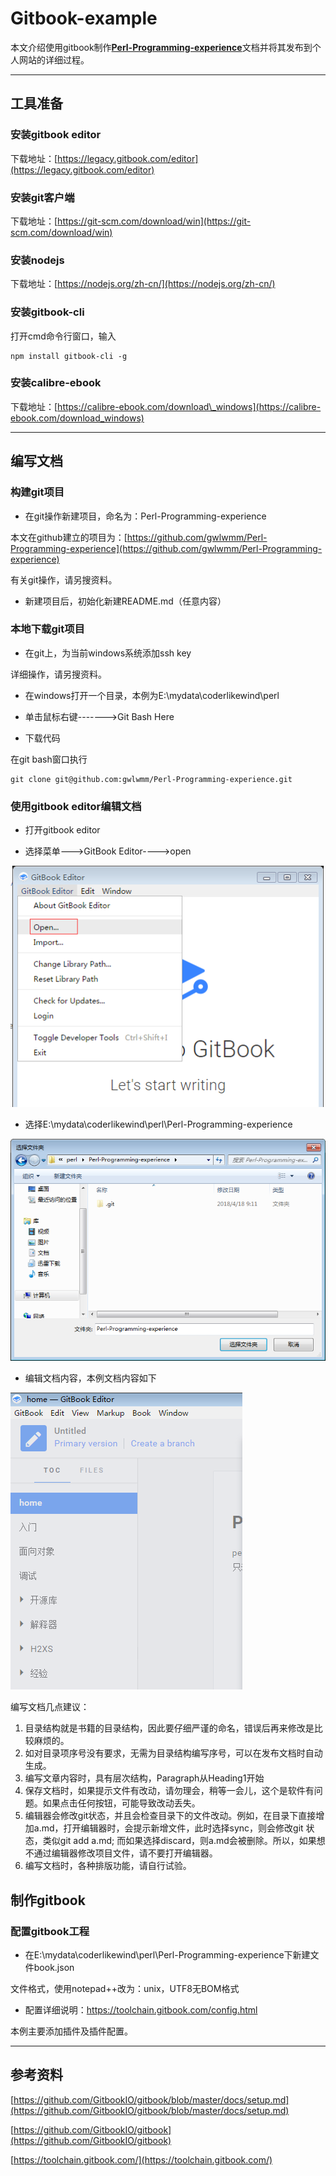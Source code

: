 # Gitbook-example

本文介绍使用gitbook制作[**Perl-Programming-experience**](https://github.com/gwlwmm/Perl-Programming-experience)文档并将其发布到个人网站的详细过程。

---

## 工具准备

### 安装gitbook editor

下载地址：[https://legacy.gitbook.com/editor](https://legacy.gitbook.com/editor)

### 安装git客户端

下载地址：[https://git-scm.com/download/win](https://git-scm.com/download/win)

### 安装nodejs

下载地址：[https://nodejs.org/zh-cn/](https://nodejs.org/zh-cn/)

### 安装gitbook-cli

打开cmd命令行窗口，输入

```
npm install gitbook-cli -g
```

### 安装calibre-ebook

下载地址：[https://calibre-ebook.com/download\_windows](https://calibre-ebook.com/download_windows)

---

## 编写文档

### 构建git项目

* 在git操作新建项目，命名为：Perl-Programming-experience

本文在github建立的项目为：[https://github.com/gwlwmm/Perl-Programming-experience](https://github.com/gwlwmm/Perl-Programming-experience)

有关git操作，请另搜资料。

* 新建项目后，初始化新建README.md（任意内容）

### 本地下载git项目

* 在git上，为当前windows系统添加ssh key

详细操作，请另搜资料。

* 在windows打开一个目录，本例为E:\mydata\coderlikewind\perl

* 单击鼠标右键-------&gt;Git Bash Here

* 下载代码

在git bash窗口执行

```
git clone git@github.com:gwlwmm/Perl-Programming-experience.git
```

### 使用gitbook editor编辑文档

* 打开gitbook editor

* 选择菜单---&gt;GitBook Editor----&gt;open

![](/assets/gitbook-editor-open.png)

* 选择E:\mydata\coderlikewind\perl\Perl-Programming-experience

![](/assets/gitbook-editor-open2.png)

* 编辑文档内容，本例文档内容如下

![](/assets/gitbook-editor-content.png)

编写文档几点建议：

1. 目录结构就是书籍的目录结构，因此要仔细严谨的命名，错误后再来修改是比较麻烦的。
2. 如对目录项序号没有要求，无需为目录结构编写序号，可以在发布文档时自动生成。
3. 编写文章内容时，具有层次结构，Paragraph从Heading1开始
4. 保存文档时，如果提示文件有改动，请勿理会，稍等一会儿，这个是软件有问题。如果点击任何按钮，可能导致改动丢失。
5. 编辑器会修改git状态，并且会检查目录下的文件改动。例如，在目录下直接增加a.md，打开编辑器时，会提示新增文件，此时选择sync，则会修改git 状态，类似git add a.md; 而如果选择discard，则a.md会被删除。所以，如果想不通过编辑器修改项目文件，请不要打开编辑器。
6. 编写文档时，各种排版功能，请自行试验。

## 制作gitbook

### 配置gitbook工程

* 在E:\mydata\coderlikewind\perl\Perl-Programming-experience下新建文件book.json

文件格式，使用notepad++改为：unix，UTF8无BOM格式

* 配置详细说明：https://toolchain.gitbook.com/config.html

本例主要添加插件及插件配置。

---

## 参考资料

[https://github.com/GitbookIO/gitbook/blob/master/docs/setup.md](https://github.com/GitbookIO/gitbook/blob/master/docs/setup.md)

[https://github.com/GitbookIO/gitbook](https://github.com/GitbookIO/gitbook)

[https://toolchain.gitbook.com/](https://toolchain.gitbook.com/)

